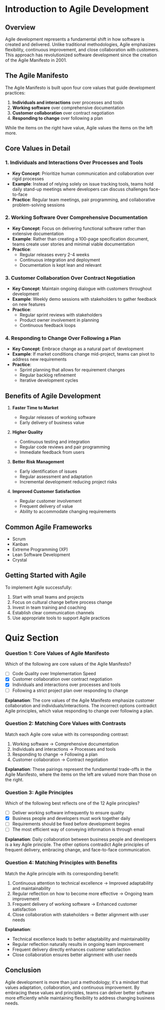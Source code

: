 # Introduction to Agile Development

## Overview

Agile development represents a fundamental shift in how software is created and delivered. Unlike traditional methodologies, Agile emphasizes flexibility, continuous improvement, and close collaboration with customers. This approach has revolutionized software development since the creation of the Agile Manifesto in 2001.

## The Agile Manifesto

The Agile Manifesto is built upon four core values that guide development practices:

1. **Individuals and interactions** over processes and tools
2. **Working software** over comprehensive documentation
3. **Customer collaboration** over contract negotiation
4. **Responding to change** over following a plan

While the items on the right have value, Agile values the items on the left more.

## Core Values in Detail

### 1. Individuals and Interactions Over Processes and Tools

- **Key Concept**: Prioritize human communication and collaboration over rigid processes
- **Example**: Instead of relying solely on issue tracking tools, teams hold daily stand-up meetings where developers can discuss challenges face-to-face
- **Practice**: Regular team meetings, pair programming, and collaborative problem-solving sessions

### 2. Working Software Over Comprehensive Documentation

- **Key Concept**: Focus on delivering functional software rather than extensive documentation
- **Example**: Rather than creating a 100-page specification document, teams create user stories and minimal viable documentation
- **Practice**:
  - Regular releases every 2-4 weeks
  - Continuous integration and deployment
  - Documentation is kept lean and relevant

### 3. Customer Collaboration Over Contract Negotiation

- **Key Concept**: Maintain ongoing dialogue with customers throughout development
- **Example**: Weekly demo sessions with stakeholders to gather feedback on new features
- **Practice**:
  - Regular sprint reviews with stakeholders
  - Product owner involvement in planning
  - Continuous feedback loops

### 4. Responding to Change Over Following a Plan

- **Key Concept**: Embrace change as a natural part of development
- **Example**: If market conditions change mid-project, teams can pivot to address new requirements
- **Practice**:
  - Sprint planning that allows for requirement changes
  - Regular backlog refinement
  - Iterative development cycles

## Benefits of Agile Development

1. **Faster Time to Market**

   - Regular releases of working software
   - Early delivery of business value

2. **Higher Quality**

   - Continuous testing and integration
   - Regular code reviews and pair programming
   - Immediate feedback from users

3. **Better Risk Management**

   - Early identification of issues
   - Regular assessment and adaptation
   - Incremental development reducing project risks

4. **Improved Customer Satisfaction**
   - Regular customer involvement
   - Frequent delivery of value
   - Ability to accommodate changing requirements

## Common Agile Frameworks

- Scrum
- Kanban
- Extreme Programming (XP)
- Lean Software Development
- Crystal

## Getting Started with Agile

To implement Agile successfully:

1. Start with small teams and projects
2. Focus on cultural change before process change
3. Invest in team training and coaching
4. Establish clear communication channels
5. Use appropriate tools to support Agile practices

# Quiz Section

### Question 1: Core Values of Agile Manifesto

Which of the following are core values of the Agile Manifesto?

- [ ] Code Quality over Implementation Speed
- [x] Customer collaboration over contract negotiation
- [x] Individuals and interactions over processes and tools
- [ ] Following a strict project plan over responding to change

**Explanation**: The core values of the Agile Manifesto emphasize customer collaboration and individuals/interactions. The incorrect options contradict Agile principles, which value responding to change over following a plan.

### Question 2: Matching Core Values with Contrasts

Match each Agile core value with its corresponding contrast:

1. Working software → Comprehensive documentation
2. Individuals and interactions → Processes and tools
3. Responding to change → Following a plan
4. Customer collaboration → Contract negotiation

**Explanation**: These pairings represent the fundamental trade-offs in the Agile Manifesto, where the items on the left are valued more than those on the right.

### Question 3: Agile Principles

Which of the following best reflects one of the 12 Agile principles?

- [ ] Deliver working software infrequently to ensure quality
- [x] Business people and developers must work together daily
- [ ] Requirements should be fixed before development begins
- [ ] The most efficient way of conveying information is through email

**Explanation**: Daily collaboration between business people and developers is a key Agile principle. The other options contradict Agile principles of frequent delivery, embracing change, and face-to-face communication.

### Question 4: Matching Principles with Benefits

Match the Agile principle with its corresponding benefit:

1. Continuous attention to technical excellence → Improved adaptability and maintainability
2. Regular reflection on how to become more effective → Ongoing team improvement
3. Frequent delivery of working software → Enhanced customer satisfaction
4. Close collaboration with stakeholders → Better alignment with user needs

**Explanation**:

- Technical excellence leads to better adaptability and maintainability
- Regular reflection naturally results in ongoing team improvement
- Frequent delivery directly enhances customer satisfaction
- Close collaboration ensures better alignment with user needs

## Conclusion

Agile development is more than just a methodology; it's a mindset that values adaptation, collaboration, and continuous improvement. By embracing these values and principles, teams can deliver better software more efficiently while maintaining flexibility to address changing business needs.

